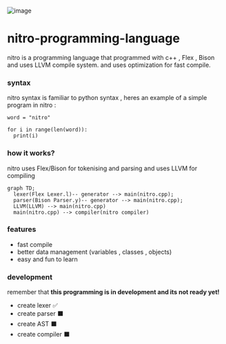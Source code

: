 ![image](https://user-images.githubusercontent.com/76659587/206839876-629bd1b7-4214-4176-b0e6-21294bca6761.png)
# nitro-programming-language

nitro is a programming language that programmed with c++ , Flex , Bison and uses LLVM compile system.
and uses optimization for fast compile.

### syntax 

nitro syntax is familiar to python syntax
, heres an example of a simple program in nitro :

```
word = "nitro"

for i in range(len(word)):
  print(i)
```

### how it works?

nitro uses Flex/Bison for tokenising and parsing and uses LLVM for compiling

```mermaid
graph TD;
  lexer(Flex Lexer.l)-- generator --> main(nitro.cpp);
  parser(Bison Parser.y)-- generator --> main(nitro.cpp);
  LLVM(LLVM) --> main(nitro.cpp)
  main(nitro.cpp) --> compiler(nitro compiler)
```



### features

- fast compile
- better data management (variables , classes , objects)
- easy and fun to learn

### development 

remember that **this programming is in development and its not ready yet!** 

- create lexer ✅
- create parser ⬛
- create AST ⬛
- create compiler ⬛
